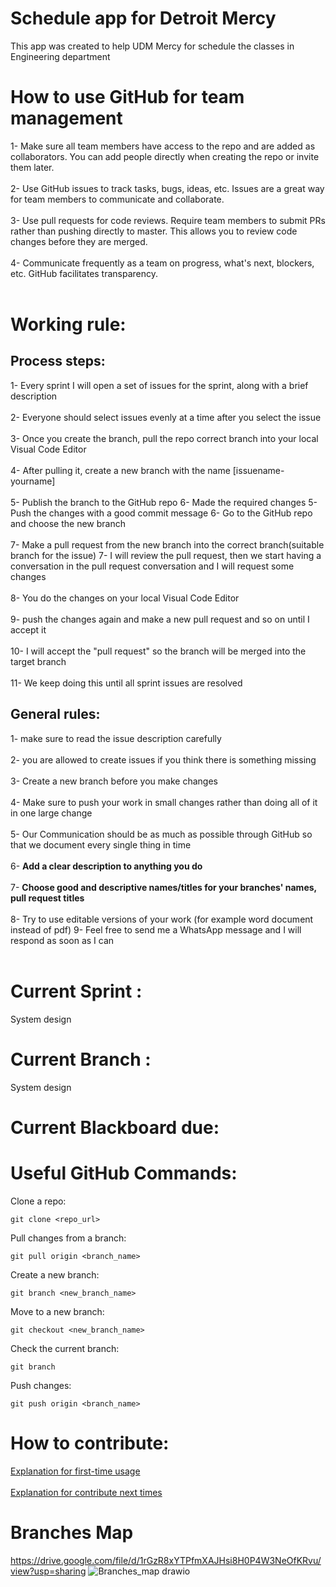 # Schedule app for Detroit Mercy 

This app was created to help UDM Mercy for schedule the classes in Engineering department

# How to use GitHub for team management

1- Make sure all team members have access to the repo and are added as collaborators. You can add people directly when creating the repo or invite them later.<br><br>
2- Use GitHub issues to track tasks, bugs, ideas, etc. Issues are a great way for team members to communicate and collaborate.<br><br>
3- Use pull requests for code reviews. Require team members to submit PRs rather than pushing directly to master. This allows you to review code changes before they are merged.<br><br>
4- Communicate frequently as a team on progress, what's next, blockers, etc. GitHub facilitates transparency.<br><br>

# Working rule:
## Process steps: 

1- Every sprint I will open a set of issues for the sprint, along with a brief description <br><br>
2- Everyone should select issues evenly at a time after you select the issue <br><br>
3- Once you create the branch, pull the repo correct branch into your local Visual Code Editor <br><br>
4- After pulling it, create a new branch with the name [issuename-yourname]<br><br>
5- Publish the branch to the GitHub repo
6- Made the required changes
5- Push the changes with a good commit message
6- Go to the GitHub repo and choose the new branch <br><br>
7- Make a pull request from the new branch into the correct branch(suitable branch for the issue)
7- I will review the pull request, then we start having a conversation in the pull request conversation and I will request some changes <br><br>
8- You do the changes on your local Visual Code Editor <br><br>
9- push the changes again and make a new pull request and so on until I accept it <br><br>
10- I will accept the "pull request" so the branch will be merged into the target branch <br><br>
11- We keep doing this until all sprint issues are resolved <br>


## General rules:

1- make sure to read the issue description carefully  <br><br>
2- you are allowed to create issues if you think there is something missing   <br><br>
3- Create a new branch before you make changes <br><br>
4- Make sure to push your work in small changes rather than doing all of it in one large change <br><br>
5- Our Communication should be as much as possible through GitHub so that we document every single thing in time  <br><br>
6- <strong>Add a clear description to anything you do</strong> <br><br>
7- <strong>Choose good and descriptive names/titles for your branches' names, pull request titles</strong> <br><br>
8- Try to use editable versions of your work (for example word document instead of pdf)
9- Feel free to send me a WhatsApp message and I will respond as soon as I can  <br><br>

# Current Sprint :
System design 

# Current Branch :
System design 

# Current Blackboard due:

# Useful GitHub Commands:
Clone a repo:
```
git clone <repo_url>
```

Pull changes from a branch:
```
git pull origin <branch_name>

```
Create a new branch:
```
git branch <new_branch_name>
```
Move to a new branch:
```
git checkout <new_branch_name>
```
Check the current branch:
```
git branch
````
Push changes:
```
git push origin <branch_name>
```
# How to contribute:

[Explanation for first-time usage](https://youtu.be/qBZSC-qa1z4) <br><br>
[Explanation for contribute next times](https://youtu.be/gxapDt3uuAM)

# Branches Map 
https://drive.google.com/file/d/1rGzR8xYTPfmXAJHsi8H0P4W3NeOfKRvu/view?usp=sharing
![Branches_map drawio](https://github.com/omaranBazna/schedule/assets/100542103/503c99a7-a119-4c90-af1b-7b99eb433cbb)
